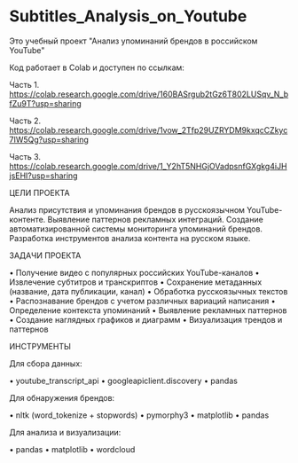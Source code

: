 # Subtitles_Analysis_on_Youtube
Это учебный проект "Анализ упоминаний брендов в российском YouTube"

Код работает в Colab и доступен по ссылкам:

Часть 1. https://colab.research.google.com/drive/160BASrgub2tGz6T802LUSqv_N_bfZu9T?usp=sharing

Часть 2. https://colab.research.google.com/drive/1vow_2Tfp29UZRYDM9kxqcCZkyc7IW5Qg?usp=sharing

Часть 3. https://colab.research.google.com/drive/1_Y2hT5NHGjOVadpsnfGXgkg4iJHjsEHI?usp=sharing

ЦЕЛИ ПРОЕКТА

Анализ присутствия и упоминания брендов в русскоязычном YouTube-контенте. Выявление паттернов рекламных интеграций. Создание автоматизированной системы мониторинга упоминаний брендов. Разработка инструментов анализа контента на русском языке.

ЗАДАЧИ ПРОЕКТА

•	Получение видео с популярных российских YouTube-каналов
•	Извлечение субтитров и транскриптов
•	Сохранение метаданных (название, дата публикации, канал)
•	Обработка русскоязычных текстов
•	Распознавание брендов с учетом различных вариаций написания
•	Определение контекста упоминаний
•	Выявление рекламных паттернов
•	Создание наглядных графиков и диаграмм
•	Визуализация трендов и паттернов

ИНСТРУМЕНТЫ

Для сбора данных:

•	youtube_transcript_api
•	googleapiclient.discovery
•	pandas

Для обнаружения брендов:

•	nltk (word_tokenize + stopwords)
•	pymorphy3
•	matplotlib
•	pandas

Для анализа и визуализации:

•	pandas
•	matplotlib
•	wordcloud

